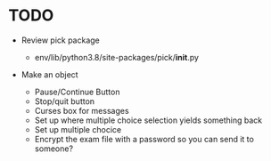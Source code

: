 # TODO 

- Review pick package 
  - env/lib/python3.8/site-packages/pick/__init__.py

- Make an object
  - Pause/Continue Button
  - Stop/quit button
  - Curses box for messages
  - Set up where multiple choice selection yields something back
  - Set up multiple chocice
  - Encrypt the exam file with a password so you can send it to someone?